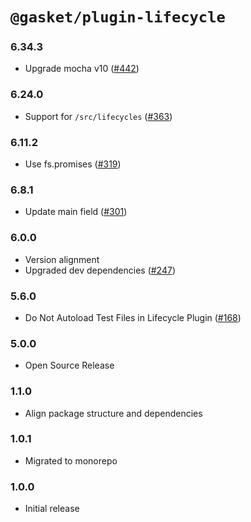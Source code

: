 # `@gasket/plugin-lifecycle`

### 6.34.3

- Upgrade mocha v10 ([#442])

### 6.24.0

- Support for `/src/lifecycles` ([#363])

### 6.11.2

- Use fs.promises ([#319])

### 6.8.1

- Update main field ([#301])

### 6.0.0

- Version alignment
- Upgraded dev dependencies ([#247])

### 5.6.0

- Do Not Autoload Test Files in Lifecycle Plugin ([#168])

### 5.0.0

- Open Source Release

### 1.1.0

- Align package structure and dependencies

### 1.0.1

- Migrated to monorepo

### 1.0.0

- Initial release


[#168]: https://github.com/godaddy/gasket/pull/168
[#247]: https://github.com/godaddy/gasket/pull/247
[#301]: https://github.com/godaddy/gasket/pull/301
[#319]: https://github.com/godaddy/gasket/pull/319
[#363]: https://github.com/godaddy/gasket/pull/363
[#442]: https://github.com/godaddy/gasket/pull/442

